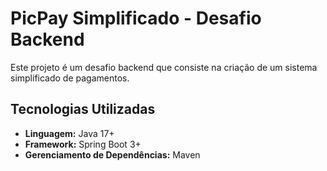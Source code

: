 # PicPay Simplificado - Desafio Backend

Este projeto é um desafio backend que consiste na criação de um sistema simplificado de pagamentos.

## Tecnologias Utilizadas

- **Linguagem:** Java 17+
- **Framework:** Spring Boot 3+
- **Gerenciamento de Dependências:** Maven
